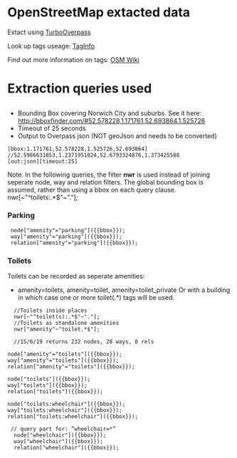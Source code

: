 # OpenStreetMap extacted data

Extact using [TurboOverpass](https://overpass-turbo.eu/ )

Look up tags useage: [TagInfo](https://taginfo.openstreetmap.org/tags)

Find out more information on tags: [OSM Wiki](https://wiki.openstreetmap.org/wiki/Category:Tag_descriptions)

# Extraction queries used

## 
* Bounding Box covering Norwich City and suburbs. See it here: http://bboxfinder.com/#52.578228,1.171761,52.693864,1.525726
* Timeout of 25 seconds
* Output to Overpass json (NOT geoJson and needs to be converted)

`````
[bbox:1.171761,52.578228,1.525726,52.693864]
//52.5986631853,1.2371951024,52.6793324876,1.373425588
[out:json][timeout:25]
`````

Note. In the following queries, the filter **nwr** is used instead of joining seperate node, way and relation filters.
The global bounding box is assumed, rather than using a bbox on each query clause.
nwr[~"^toilets:.*$"~"."];

### Parking
`````
 node["amenity"="parking"]({{bbox}});
 way["amenity"="parking"]({{bbox}});
 relation["amenity"="parking"]({{bbox}});
`````
### Toilets
Toilets can be recorded as seperate amenities:
* amenity=toilets, amenity=toilet, amenity=toilet_private
Or with a building in which case one or more toilet(.*) tags will be used.


`````
  //Toilets inside places
  nwr[~"^toilet(s):.*$"~"."];
  //Toilets as standalone amenities
  nwr["amenity"~"toilet.*$"];
 
  //15/6/19 returns 232 nodes, 28 ways, 0 rels

`````

`````
node["amenity"="toilets"]({{bbox}});
way["amenity"="toilets"]({{bbox}});
relation["amenity"="toilets"]({{bbox}});

node["toilets"]({{bbox}});
way["toilets"]({{bbox}});
relation["toilets"]({{bbox}});

node["toilets:wheelchair"]({{bbox}});
way["toilets:wheelchair"]({{bbox}});
relation["toilets:wheelchair"]({{bbox}});
`````


`````
 // query part for: “wheelchair=*”
  node["wheelchair"]({{bbox}});
  way["wheelchair"]({{bbox}});
  relation["wheelchair"]({{bbox}});
  `````